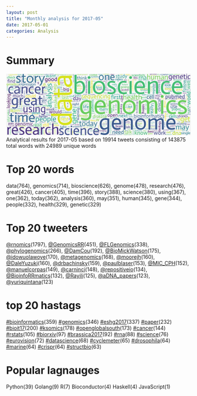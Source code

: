 ```yaml
---
layout: post
title: "Monthly analysis for 2017-05"
date: 2017-05-01
categories: Analysis
---
```


# Summary
![Summary Image](/assets/images/wordcloud/2017-05.png "Summary Image")
Analytical results for 2017-05 based on 19914 tweets consisting of 143875 total words with 24989 unique words


# Top 20 words
data(764), genomics(714), bioscience(626), genome(478), research(476), great(426), cancer(405), time(396), story(388), science(380), using(367), one(362), today(362), analysis(360), may(351), human(345), gene(344), people(332), health(329), genetic(329)

# Top 20 tweeters
[@rnomics](https://twitter.com/rnomics)(1797), [@GenomicsRR](https://twitter.com/GenomicsRR)(451), [@FLGenomics](https://twitter.com/FLGenomics)(338), [@phylogenomics](https://twitter.com/phylogenomics)(266), [@DamCou](https://twitter.com/DamCou)(192), [@BioMickWatson](https://twitter.com/BioMickWatson)(175), [@idowuolawoye](https://twitter.com/idowuolawoye)(170), [@metagenomics](https://twitter.com/metagenomics)(168), [@moorejh](https://twitter.com/moorejh)(160), [@DaleYuzuki](https://twitter.com/DaleYuzuki)(160), [@drbachinsky](https://twitter.com/drbachinsky)(159), [@paulblaser](https://twitter.com/paulblaser)(153), [@MIC_CPH](https://twitter.com/MIC_CPH)(152), [@manuelcorpas](https://twitter.com/manuelcorpas)(149), [@carninci](https://twitter.com/carninci)(148), [@repositiveio](https://twitter.com/repositiveio)(134), [@BioinfoRRmatics](https://twitter.com/BioinfoRRmatics)(132), [@Rayili](https://twitter.com/Rayili)(125), [@aDNA_papers](https://twitter.com/aDNA_papers)(123), [@yuriquintana](https://twitter.com/yuriquintana)(123)

# top 20 hastags
[#bioinformatics](https://twitter.com/hashtag/bioinformatics)(359) [#genomics](https://twitter.com/hashtag/genomics)(346) [#eshg2017](https://twitter.com/hashtag/eshg2017)(337) [#paper](https://twitter.com/hashtag/paper)(232) [#bioit17](https://twitter.com/hashtag/bioit17)(200) [#ksomics](https://twitter.com/hashtag/ksomics)(178) [#openglobalsouth](https://twitter.com/hashtag/openglobalsouth)(173) [#cancer](https://twitter.com/hashtag/cancer)(144) [#rstats](https://twitter.com/hashtag/rstats)(105) [#biorxiv](https://twitter.com/hashtag/biorxiv)(97) [#brassica2017](https://twitter.com/hashtag/brassica2017)(92) [#rna](https://twitter.com/hashtag/rna)(88) [#science](https://twitter.com/hashtag/science)(76) [#eurovision](https://twitter.com/hashtag/eurovision)(72) [#datascience](https://twitter.com/hashtag/datascience)(68) [#cyclemeter](https://twitter.com/hashtag/cyclemeter)(65) [#drosophila](https://twitter.com/hashtag/drosophila)(64) [#marine](https://twitter.com/hashtag/marine)(64) [#crispr](https://twitter.com/hashtag/crispr)(64) [#structbio](https://twitter.com/hashtag/structbio)(63)

# Popular lagnauges
Python(39) Golang(9) R(7) Bioconductor(4) Haskell(4) JavaScript(1)
